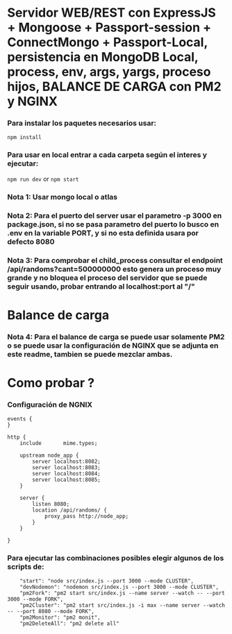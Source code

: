 # Servidor WEB/REST con ExpressJS + Mongoose + Passport-session + ConnectMongo + Passport-Local, persistencia en MongoDB Local, process, env, args, yargs, proceso hijos, BALANCE DE CARGA con PM2 y NGINX

### Para instalar los paquetes necesarios usar:

``` npm install ```

### Para usar en local entrar a cada carpeta según el interes y ejecutar:

``` npm run dev ``` or ``` npm start ```

### Nota 1: Usar mongo local o atlas
### Nota 2: Para el puerto del server usar el parametro -p 3000 en package.json, si no se pasa parametro del puerto lo busco en .env en la variable PORT, y si no esta definida usara por defecto 8080
### Nota 3: Para comprobar el child_process consultar el endpoint /api/randoms?cant=500000000 esto genera un proceso muy grande y no bloquea el proceso del servidor que se puede seguir usando, probar entrando al localhost:port al "/"

# Balance de carga
### Nota 4: Para el balance de carga se puede usar solamente PM2 o se puede usar la configuración de NGINX que se adjunta en este readme, tambien se puede mezclar ambas.

# Como probar ?

### Configuración de NGNIX

``` 
events {
}

http {
    include       mime.types;

    upstream node_app {
        server localhost:8082;
        server localhost:8083;
        server localhost:8084;
        server localhost:8085;
    }

    server {
        listen 8080;
        location /api/randoms/ {
            proxy_pass http://node_app;
        }
    }

}
``` 

### Para ejecutar las combinaciones posibles elegir algunos de los scripts de:

```
    "start": "node src/index.js --port 3000 --mode CLUSTER",
    "devNodemon": "nodemon src/index.js --port 3000 --mode CLUSTER",
    "pm2Fork": "pm2 start src/index.js --name server --watch -- --port 3000 --mode FORK",
    "pm2Cluster": "pm2 start src/index.js -i max --name server --watch -- --port 8080 --mode FORK",
    "pm2Monitor": "pm2 monit",
    "pm2DeleteAll": "pm2 delete all"
```